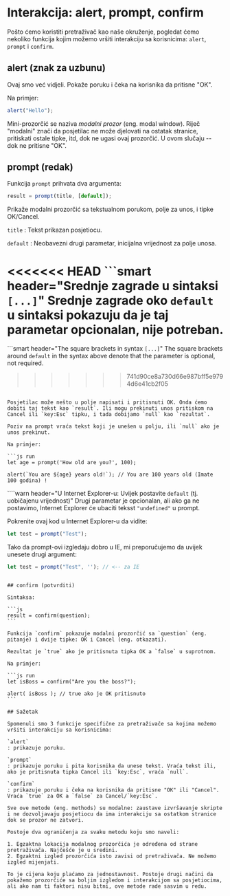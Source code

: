 # Interakcija: alert, prompt, confirm

Pošto ćemo koristiti pretraživač kao naše okruženje, pogledat ćemo nekoliko funkcija kojim možemo vršiti interakciju sa korisnicima: `alert`, `prompt` i `confirm`.

## alert (znak za uzbunu)

Ovaj smo već vidjeli. Pokaže poruku i čeka na korisnika da pritisne "OK".

Na primjer:

```js run
alert("Hello");
```

Mini-prozorčić se naziva *modalni prozor* (eng. modal window). Riječ "modalni" znači da posjetilac ne može djelovati na ostatak stranice, pritiskati ostale tipke, itd, dok ne ugasi ovaj prozorčić. U ovom slučaju -- dok ne pritisne "OK".

## prompt (redak)

Funkcija `prompt` prihvata dva argumenta:

```js no-beautify
result = prompt(title, [default]);
```

Prikaže modalni prozorčić sa tekstualnom porukom, polje za unos, i tipke OK/Cancel.

`title`
: Tekst prikazan posjetiocu.

`default`
: Neobavezni drugi parametar, inicijalna vrijednost za polje unosa.

<<<<<<< HEAD
```smart header="Srednje zagrade u sintaksi `[...]`"
Srednje zagrade oko `default` u sintaksi pokazuju da je taj parametar opcionalan, nije potreban.
=======
```smart header="The square brackets in syntax `[...]`"
The square brackets around `default` in the syntax above denote that the parameter is optional, not required.
>>>>>>> 741d90ce8a730d66e987bff5e9794d6e41cb2f05
```

Posjetilac može nešto u polje napisati i pritisnuti OK. Onda ćemo dobiti taj tekst kao `result`. Ili mogu prekinuti unos pritiskom na Cancel ili `key:Esc` tipku, i tada dobijamo `null` kao `rezultat`.

Poziv na prompt vraća tekst koji je unešen u polju, ili `null` ako je unos prekinut.

Na primjer:

```js run
let age = prompt('How old are you?', 100);

alert(`You are ${age} years old!`); // You are 100 years old (Imate 100 godina) !
```

````warn header="U Internet Explorer-u: Uvijek postavite `default` (tj. uobičajenu vrijednost)"
Drugi parametar je opcionalan, ali ako ga ne postavimo, Internet Explorer će ubaciti teksst `"undefined"` u prompt.

Pokrenite ovaj kod u Internet Explorer-u da vidite:

```js run
let test = prompt("Test");
```

Tako da prompt-ovi izgledaju dobro u IE, mi preporučujemo da uvijek unesete drugi argument:

```js run
let test = prompt("Test", ''); // <-- za IE
```
````

## confirm (potvrditi)

Sintaksa:

```js
result = confirm(question);
```

Funkcija `confirm` pokazuje modalni prozorčić sa `question` (eng. pitanje) i dvije tipke: OK i Cancel (eng. otkazati).

Rezultat je `true` ako je pritisnuta tipka OK a `false` u suprotnom.

Na primjer:

```js run
let isBoss = confirm("Are you the boss?");

alert( isBoss ); // true ako je OK pritisnuto
```

## Sažetak

Spomenuli smo 3 funkcije specifične za pretraživače sa kojima možemo vršiti interakciju sa korisnicima:

`alert`
: prikazuje poruku.

`prompt`
: prikazuje poruku i pita korisnika da unese tekst. Vraća tekst ili, ako je pritisnuta tipka Cancel ili `key:Esc`, vraća `null`.

`confirm`
: prikazuje poruku i čeka na korisnika da pritisne "OK" ili "Cancel". Vraća `true` za OK a `false` za Cancel/`key:Esc`.

Sve ove metode (eng. methods) su modalne: zaustave izvršavanje skripte i ne dozvoljavaju posjetiocu da ima interakciju sa ostatkom stranice dok se prozor ne zatvori.

Postoje dva ograničenja za svaku metodu koju smo naveli:

1. Egzaktna lokacija modalnog prozorčića je određena od strane pretraživača. Najčešće je u sredini.
2. Egzaktni izgled prozorčića isto zavisi od pretraživača. Ne možemo izgled mijenjati.

To je cijena koju plaćamo za jednostavnost. Postoje drugi načini da pokažemo prozorčiće sa boljim izgledom i interakcijom sa posjetiocima, ali ako nam ti faktori nisu bitni, ove metode rade sasvim u redu.
